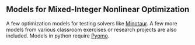## Models for Mixed-Integer Nonlinear Optimization

A few optimization models for testing solvers like
[Minotaur](https://minotaur-solver.github.io/). A few more models from various
classroom exercises or research projects are also included. Models in python
require [Pyomo](https://pyomo.org).


